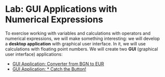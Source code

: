 # Lab: GUI Applications with Numerical Expressions

To exercise working with variables and calculations with operators and numerical expressions, we will make something interesting: we will develop a **desktop application** with graphical user interface. In it, we will use calculations with floating point numbers. We will create two **GUI** \(graphical user interface\) applications:

* [GUI Application: Converter from BGN to EUR](/Content/Chapter-2-1-simple-calculations/graphical-apps/bgn-to-eur-converter/bgn-to-eur-converter.md)
* [GUI Application: \* Catch the Button!](/Content/Chapter-2-1-simple-calculations/graphical-apps/catch-the-button/catch-the-button.md)
